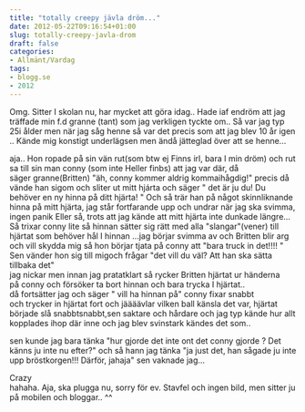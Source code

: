 ```yaml
---
title: "totally creepy jävla dröm..."
date: 2012-05-22T09:16:54+01:00
slug: totally-creepy-javla-drom
draft: false
categories:
- Allmänt/Vardag
tags:
- blogg.se
- 2012
---
```

Omg. Sitter I skolan nu, har mycket att göra idag.. Hade iaf endröm att jag träffade min f.d granne (tant) som jag verkligen tyckte om.. Så var jag typ 25i ålder men när jag såg henne så var det precis som att jag blev 10 år igen .. Kände mig konstigt underlägsen men ändå jätteglad över att se henne...  
  
aja.. Hon ropade på sin vän rut(som btw ej Finns irl, bara I min dröm) och rut sa till sin man conny (som inte Heller finbs) att jag var där, då säger granne(Britten) "äh, conny kommer aldrig kommaihågdig!" precis då vände han sigom och sliter ut mitt hjárta och säger " det är ju du! Du behöver en ny hinna på ditt hjärta! " Och så trär han på något skinnliknande hinna på mitt hjärta, jag står fortfarande upp och undrar när jag ska svimma, ingen panik Eller så, trots att jag kände att mitt hjärta inte dunkade längre... Så trixar conny lite så hinnan sätter sig rätt med alla "slangar"(vener) till hjärtat som behöver hål I hinnan ...jag börjar svimma av och Britten blir arg och vill skydda mig så hon börjar tjata på conny att "bara truck in det!!!! " Sen vänder hon sig till migoch frågar "det vill du väl? Att han ska sätta tillbaka det"  
jag nickar men innan jag pratatklart så rycker Britten hjärtat ur händerna på conny och försöker ta bort hinnan och bara trycka I hjärtat..  
då fortsätter jag och säger " vill ha hinnan på" conny fixar snabbt och trycker in hjärtat fort och jäääävlar vilken ball känsla det var, hjärtat började slå snabbtsnabbt,sen saktare och hårdare och jag typ kände hur allt kopplades ihop där inne och jag blev svinstark kändes det som..  
  
sen kunde jag bara tänka "hur gjorde det inte ont det conny gjorde ? Det känns ju inte nu efter?" och så hann jag tänka "ja just det, han sågade ju inte upp bröstkorgen!!! Därför, jahaja" sen vaknade jag...  
  
  
Crazy  
hahaha. Aja, ska plugga nu, sorry för ev. Stavfel och ingen bild, men sitter ju på mobilen och bloggar.. ^^